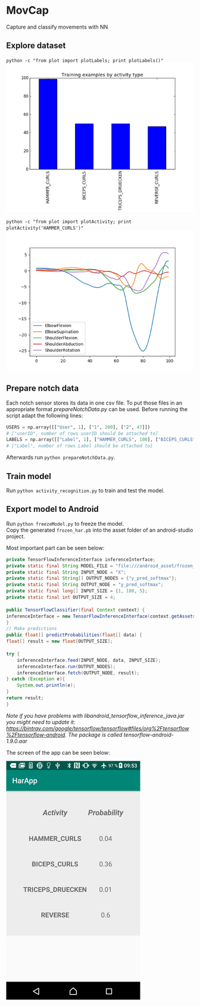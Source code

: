 # MovCap
Capture and classify movements with NN 
## Explore dataset  
`python -c "from plot import plotLabels; print plotLabels()"`  
![Fig1](data/fig/fig1.png)  

`python -c "from plot import plotActivity; print plotActivity('HAMMER_CURLS')"`  
![Fig2](data/fig/fig2.png) 
## Prepare notch data  
Each notch sensor stores its data in one csv file. To put those files in an appropriate format *prepareNotchData.py* can be used. Before running the script adapt the following lines:  
```python
USERS = np.array([["User", 1], ["1", 200], ["2", 47]])  
# ["userID", number of rows userID should be attached to]
LABELS = np.array([["Label", 1], ["HAMMER_CURLS", 100], ["BICEPS_CURLS", 50], ["TRICEPS_DRUECKEN", 50], ["REVERSE_CURLS", 47]])  
# ["Label", number of rows Label should be attached to]
```  
Afterwards run `python prepareNotchData.py`.  
## Train model  
Run `python activity_recognition.py` to train and test the model.  

## Export model to Android  
Run `python freezeModel.py` to freeze the model.  
Copy the generated `frozen_har.pb` into the asset folder of an android-studio project.  
  
Most important part can be seen below:

```java
private TensorFlowInferenceInterface inferenceInterface;
private static final String MODEL_FILE = "file:///android_asset/frozen_har.pb";
private static final String INPUT_NODE = "X";
private static final String[] OUTPUT_NODES = {"y_pred_softmax"};
private static final String OUTPUT_NODE = "y_pred_softmax";
private static final long[] INPUT_SIZE = {1, 180, 5};
private static final int OUTPUT_SIZE = 4;

public TensorFlowClassifier(final Context context) {
inferenceInterface = new TensorFlowInferenceInterface(context.getAssets(), MODEL_FILE);
}
// Make predictions
public float[] predictProbabilities(float[] data) {
float[] result = new float[OUTPUT_SIZE];

try {
    inferenceInterface.feed(INPUT_NODE, data, INPUT_SIZE);
    inferenceInterface.run(OUTPUT_NODES);
    inferenceInterface.fetch(OUTPUT_NODE, result);
} catch (Exception e){
    System.out.println(e);
}
return result;
}
```  
*Note if you have problems with libandroid_tensorflow_inference_java.jar you might need to update it: https://bintray.com/google/tensorflow/tensorflow#files/org%2Ftensorflow%2Ftensorflow-android. The package is called tensorflow-android-1.9.0.aar*  
  
The screen of the app can be seen below:  
  
![App](data/fig/app_screen.png) 


